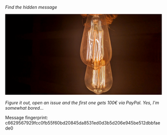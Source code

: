 *Find the hidden message*

![ihidden_message](https://raw.githubusercontent.com/axegon/axegon/master/riddle.png)

*Figure it out, open an issue and the first one gets 100€ via PayPal. Yes, I'm somewhat bored...*

Message fingerprint: c6629567929fcc0fb55f60bd20845da8531ed0d3b5d206e945be512dbbfaede0
